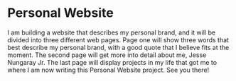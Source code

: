 # Personal Website

I am building a website that describes my personal brand, and it will be divided into three different web pages. Page one will show three words that best describe my personal brand, with a good quote that I believe fits at the moment. The second page will get more into detail about me, Jesse Nungaray Jr. The last page will display projects in my life that got me to where I am now writing this Personal Website project. See you there!
